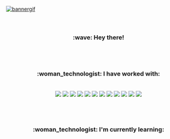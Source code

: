 [![bannergif](https://user-images.githubusercontent.com/41028518/150472065-75f68c2c-6d99-4f92-9866-868f16035e4d.gif)](https://kwii.tk/)
#
### 
<h3 align="center"> <br/>:wave: Hey there! <br/><br/></h3>
<p align="center"> 


#
### 
<h3 align="center"> <br/>:woman_technologist: I have worked with:<br/><br/></h3>
<p align="center"> 
<img src ="https://img.shields.io/badge/Java-ED8B00?style=for-the-badge&logo=java&logoColor=black">
<img src ="https://img.shields.io/badge/Firebase-feb90c?style=for-the-badge&logo=firebase&logoColor=black">
<img src ="https://img.shields.io/badge/JavaScript-F7DF1E?style=for-the-badge&logo=javascript&logoColor=black">
<img src ="https://img.shields.io/badge/Node.js-43853D?style=for-the-badge&logo=node.js&logoColor=white">
<img src ="https://img.shields.io/badge/CSS-239120?&style=for-the-badge&logo=css3&logoColor=white">
<img src ="https://img.shields.io/badge/HTML-239120?style=for-the-badge&logo=html5&logoColor=white">
<img src ="https://img.shields.io/badge/C%23-239120?style=for-the-badge&logo=c-sharp&logoColor=white">
<img src ="https://img.shields.io/badge/TypeScript-007ACC?style=for-the-badge&logo=typescript&logoColor=white">
<img src ="https://img.shields.io/badge/Python-3776AB?style=for-the-badge&logo=python&logoColor=white">
<img src ="https://img.shields.io/badge/PHP-777BB4?style=for-the-badge&logo=php&logoColor=white">
<img src ="https://img.shields.io/badge/Heroku-430098?style=for-the-badge&logo=heroku&logoColor=white">
<img src ="https://img.shields.io/badge/MySQL-00000F?style=for-the-badge&logo=mysql&logoColor=white">
<br/><br/>
</p>
 
#
###
<h3 align="center"> <br/>:woman_technologist: I'm currently learning:<br/><br/></h3>
